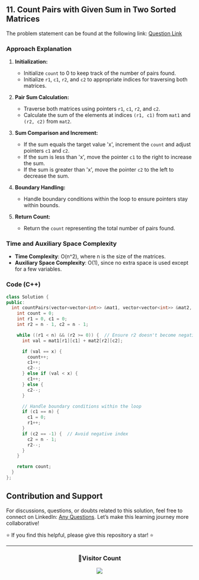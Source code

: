## 11. Count Pairs with Given Sum in Two Sorted Matrices
The problem statement can be found at the following link: [Question Link](https://www.geeksforgeeks.org/problems/count-pairs-sum-in-matrices4332/1)

### Approach Explanation

1. **Initialization:**
   - Initialize `count` to 0 to keep track of the number of pairs found.
   - Initialize `r1`, `c1`, `r2`, and `c2` to appropriate indices for traversing both matrices.

2. **Pair Sum Calculation:**
   - Traverse both matrices using pointers `r1`, `c1`, `r2`, and `c2`.
   - Calculate the sum of the elements at indices `(r1, c1)` from `mat1` and `(r2, c2)` from `mat2`.

3. **Sum Comparison and Increment:**
   - If the sum equals the target value 'x', increment the `count` and adjust pointers `c1` and `c2`.
   - If the sum is less than 'x', move the pointer `c1` to the right to increase the sum.
   - If the sum is greater than 'x', move the pointer `c2` to the left to decrease the sum.

4. **Boundary Handling:**
   - Handle boundary conditions within the loop to ensure pointers stay within bounds.

5. **Return Count:**
   - Return the `count` representing the total number of pairs found.

### Time and Auxiliary Space Complexity

- **Time Complexity**: O(n^2), where n is the size of the matrices.
- **Auxiliary Space Complexity**: O(1), since no extra space is used except for a few variables.

### Code (C++)
```cpp
class Solution {
public:
  int countPairs(vector<vector<int>> &mat1, vector<vector<int>> &mat2, int n, int x) {
    int count = 0;
    int r1 = 0, c1 = 0;
    int r2 = n - 1, c2 = n - 1;

    while ((r1 < n) && (r2 >= 0)) {  // Ensure r2 doesn't become negative
      int val = mat1[r1][c1] + mat2[r2][c2];

      if (val == x) {
        count++;
        c1++;
        c2--;
      } else if (val < x) {
        c1++;
      } else {
        c2--;
      }

      // Handle boundary conditions within the loop
      if (c1 == n) {
        c1 = 0;
        r1++;
      }
      if (c2 == -1) {  // Avoid negative index
        c2 = n - 1;
        r2--;
      }
    }

    return count;
  }
};

```

## Contribution and Support

For discussions, questions, or doubts related to this solution, feel free to connect on LinkedIn: [Any Questions](https://www.linkedin.com/in/het-patel-8b110525a/). Let’s make this learning journey more collaborative!

⭐ If you find this helpful, please give this repository a star! ⭐

---

<div align="center">
  <h3><b>📍Visitor Count</b></h3>
</div>

<p align="center">
  <img src="https://profile-counter.glitch.me/Hunterdii/count.svg" />
</p>
